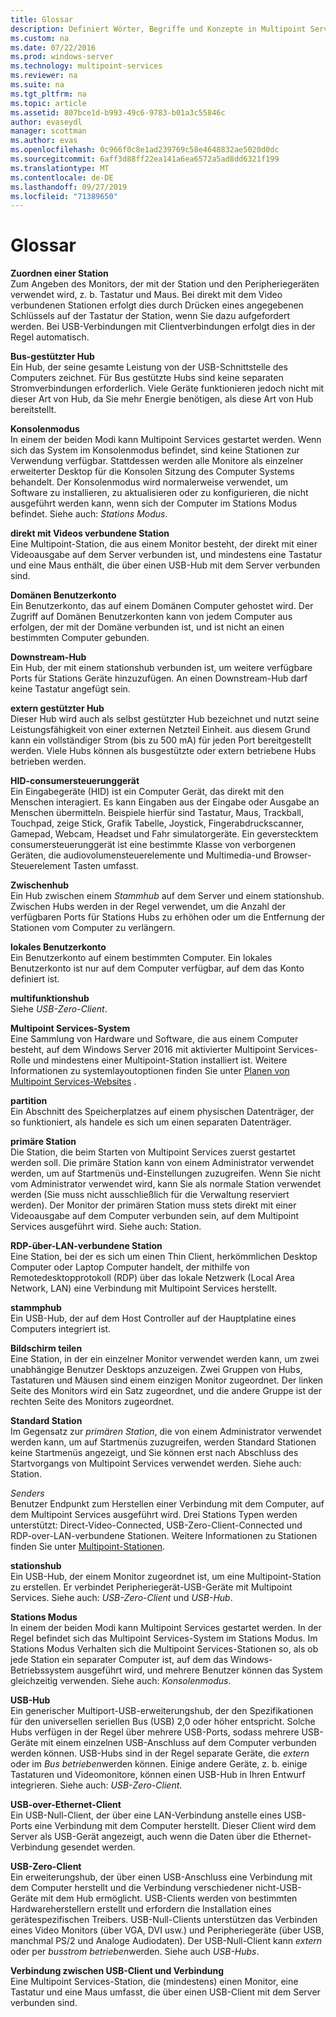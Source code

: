 ```yaml
---
title: Glossar
description: Definiert Wörter, Begriffe und Konzepte in Multipoint Services
ms.custom: na
ms.date: 07/22/2016
ms.prod: windows-server
ms.technology: multipoint-services
ms.reviewer: na
ms.suite: na
ms.tgt_pltfrm: na
ms.topic: article
ms.assetid: 807bce1d-b993-49c6-9783-b01a3c55846c
author: evaseydl
manager: scottman
ms.author: evas
ms.openlocfilehash: 0c966f0c8e1ad239769c58e4648832ae5020d0dc
ms.sourcegitcommit: 6aff3d88ff22ea141a6ea6572a5ad8dd6321f199
ms.translationtype: MT
ms.contentlocale: de-DE
ms.lasthandoff: 09/27/2019
ms.locfileid: "71389650"
---
```

# <a name="glossary"></a>Glossar
**Zuordnen einer Station**  
Zum Angeben des Monitors, der mit der Station und den Peripheriegeräten verwendet wird, z. b. Tastatur und Maus. Bei direkt mit dem Video verbundenen Stationen erfolgt dies durch Drücken eines angegebenen Schlüssels auf der Tastatur der Station, wenn Sie dazu aufgefordert werden. Bei USB-Verbindungen mit Clientverbindungen erfolgt dies in der Regel automatisch.  
  
**Bus-gestützter Hub**  
Ein Hub, der seine gesamte Leistung von der USB-Schnittstelle des Computers zeichnet. Für Bus gestützte Hubs sind keine separaten Stromverbindungen erforderlich. Viele Geräte funktionieren jedoch nicht mit dieser Art von Hub, da Sie mehr Energie benötigen, als diese Art von Hub bereitstellt.  
  
**Konsolenmodus**  
In einem der beiden Modi kann Multipoint Services gestartet werden. Wenn sich das System im Konsolenmodus befindet, sind keine Stationen zur Verwendung verfügbar. Stattdessen werden alle Monitore als einzelner erweiterter Desktop für die Konsolen Sitzung des Computer Systems behandelt. Der Konsolenmodus wird normalerweise verwendet, um Software zu installieren, zu aktualisieren oder zu konfigurieren, die nicht ausgeführt werden kann, wenn sich der Computer im Stations Modus befindet. Siehe auch: *Stations Modus*.  
  
**direkt mit Videos verbundene Station**  
Eine Multipoint-Station, die aus einem Monitor besteht, der direkt mit einer Videoausgabe auf dem Server verbunden ist, und mindestens eine Tastatur und eine Maus enthält, die über einen USB-Hub mit dem Server verbunden sind.  
  
**Domänen Benutzerkonto**  
Ein Benutzerkonto, das auf einem Domänen Computer gehostet wird. Der Zugriff auf Domänen Benutzerkonten kann von jedem Computer aus erfolgen, der mit der Domäne verbunden ist, und ist nicht an einen bestimmten Computer gebunden.  
  
**Downstream-Hub**  
Ein Hub, der mit einem stationshub verbunden ist, um weitere verfügbare Ports für Stations Geräte hinzuzufügen. An einen Downstream-Hub darf keine Tastatur angefügt sein.  
  
**extern gestützter Hub**  
Dieser Hub wird auch als selbst gestützter Hub bezeichnet und nutzt seine Leistungsfähigkeit von einer externen Netzteil Einheit. aus diesem Grund kann ein vollständiger Strom (bis zu 500 mA) für jeden Port bereitgestellt werden. Viele Hubs können als busgestützte oder extern betriebene Hubs betrieben werden.  
  
**HID-consumersteuerunggerät**  
Ein Eingabegeräte (HID) ist ein Computer Gerät, das direkt mit den Menschen interagiert. Es kann Eingaben aus der Eingabe oder Ausgabe an Menschen übermitteln. Beispiele hierfür sind Tastatur, Maus, Trackball, Touchpad, zeige Stick, Grafik Tabelle, Joystick, Fingerabdruckscanner, Gamepad, Webcam, Headset und Fahr simulatorgeräte. Ein geverstecktem consumersteuerunggerät ist eine bestimmte Klasse von verborgenen Geräten, die audiovolumensteuerelemente und Multimedia-und Browser-Steuerelement Tasten umfasst.  
  
**Zwischenhub**  
Ein Hub zwischen einem *Stammhub* auf dem Server und einem stationshub. Zwischen Hubs werden in der Regel verwendet, um die Anzahl der verfügbaren Ports für Stations Hubs zu erhöhen oder um die Entfernung der Stationen vom Computer zu verlängern.  
  
**lokales Benutzerkonto**  
Ein Benutzerkonto auf einem bestimmten Computer. Ein lokales Benutzerkonto ist nur auf dem Computer verfügbar, auf dem das Konto definiert ist.  
  
**multifunktionshub**  
Siehe *USB-Zero-Client*.  
  
**Multipoint Services-System**  
Eine Sammlung von Hardware und Software, die aus einem Computer besteht, auf dem Windows Server 2016 mit aktivierter Multipoint Services-Rolle und mindestens einer Multipoint-Station installiert ist. Weitere Informationen zu systemlayoutoptionen finden Sie unter [Planen von Multipoint Services-Websites](MultiPoint-services-Site-Planning.md) .  
  
**partition**  
Ein Abschnitt des Speicherplatzes auf einem physischen Datenträger, der so funktioniert, als handele es sich um einen separaten Datenträger.  
  
**primäre Station**  
Die Station, die beim Starten von Multipoint Services zuerst gestartet werden soll. Die primäre Station kann von einem Administrator verwendet werden, um auf Startmenüs und-Einstellungen zuzugreifen. Wenn Sie nicht vom Administrator verwendet wird, kann Sie als normale Station verwendet werden (Sie muss nicht ausschließlich für die Verwaltung reserviert werden). Der Monitor der primären Station muss stets direkt mit einer Videoausgabe auf dem Computer verbunden sein, auf dem Multipoint Services ausgeführt wird. Siehe auch: Station.  
  
**RDP-über-LAN-verbundene Station**  
Eine Station, bei der es sich um einen Thin Client, herkömmlichen Desktop Computer oder Laptop Computer handelt, der mithilfe von Remotedesktopprotokoll (RDP) über das lokale Netzwerk (Local Area Network, LAN) eine Verbindung mit Multipoint Services herstellt.  
  
**stammphub**  
Ein USB-Hub, der auf dem Host Controller auf der Hauptplatine eines Computers integriert ist.  
  
**Bildschirm teilen**  
Eine Station, in der ein einzelner Monitor verwendet werden kann, um zwei unabhängige Benutzer Desktops anzuzeigen. Zwei Gruppen von Hubs, Tastaturen und Mäusen sind einem einzigen Monitor zugeordnet. Der linken Seite des Monitors wird ein Satz zugeordnet, und die andere Gruppe ist der rechten Seite des Monitors zugeordnet.  
  
**Standard Station**  
Im Gegensatz zur *primären Station*, die von einem Administrator verwendet werden kann, um auf Startmenüs zuzugreifen, werden Standard Stationen keine Startmenüs angezeigt, und Sie können erst nach Abschluss des Startvorgangs von Multipoint Services verwendet werden. Siehe auch: Station.  
  
*Senders*  
Benutzer Endpunkt zum Herstellen einer Verbindung mit dem Computer, auf dem Multipoint Services ausgeführt wird. Drei Stations Typen werden unterstützt: Direct-Video-Connected, USB-Zero-Client-Connected und RDP-over-LAN-verbundene Stationen. Weitere Informationen zu Stationen finden Sie unter [Multipoint-Stationen](MultiPoint-services-Stations.md).  
  
**stationshub**  
Ein USB-Hub, der einem Monitor zugeordnet ist, um eine Multipoint-Station zu erstellen. Er verbindet Peripheriegerät-USB-Geräte mit Multipoint Services. Siehe auch: *USB-Zero-Client* und *USB-Hub*.  
  
**Stations Modus**  
In einem der beiden Modi kann Multipoint Services gestartet werden. In der Regel befindet sich das Multipoint Services-System im Stations Modus. Im Stations Modus Verhalten sich die Multipoint Services-Stationen so, als ob jede Station ein separater Computer ist, auf dem das Windows-Betriebssystem ausgeführt wird, und mehrere Benutzer können das System gleichzeitig verwenden. Siehe auch: *Konsolenmodus*.  
  
**USB-Hub**  
Ein generischer Multiport-USB-erweiterungshub, der den Spezifikationen für den universellen seriellen Bus (USB) 2,0 oder höher entspricht. Solche Hubs verfügen in der Regel über mehrere USB-Ports, sodass mehrere USB-Geräte mit einem einzelnen USB-Anschluss auf dem Computer verbunden werden können. USB-Hubs sind in der Regel separate Geräte, die *extern* oder im *Bus betrieben*werden können. Einige andere Geräte, z. b. einige Tastaturen und Videomonitore, können einen USB-Hub in Ihren Entwurf integrieren. Siehe auch: *USB-Zero-Client*.  
  
**USB-over-Ethernet-Client**  
Ein USB-Null-Client, der über eine LAN-Verbindung anstelle eines USB-Ports eine Verbindung mit dem Computer herstellt. Dieser Client wird dem Server als USB-Gerät angezeigt, auch wenn die Daten über die Ethernet-Verbindung gesendet werden.  
  
**USB-Zero-Client**  
Ein erweiterungshub, der über einen USB-Anschluss eine Verbindung mit dem Computer herstellt und die Verbindung verschiedener nicht-USB-Geräte mit dem Hub ermöglicht. USB-Clients werden von bestimmten Hardwareherstellern erstellt und erfordern die Installation eines gerätespezifischen Treibers. USB-Null-Clients unterstützen das Verbinden eines Video Monitors (über VGA, DVI usw.) und Peripheriegeräte (über USB, manchmal PS/2 und Analoge Audiodaten). Der USB-Null-Client kann *extern* oder per *busstrom betrieben*werden. Siehe auch *USB-Hubs*.  
  
**Verbindung zwischen USB-Client und Verbindung**  
Eine Multipoint Services-Station, die (mindestens) einen Monitor, eine Tastatur und eine Maus umfasst, die über einen USB-Client mit dem Server verbunden sind.  
  
